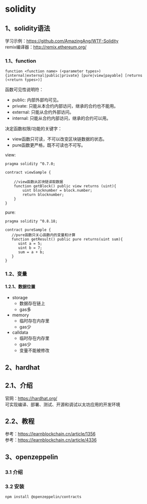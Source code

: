 # solidity

## 1、solidity语法
学习示例：https://github.com/AmazingAng/WTF-Solidity  
remix编译器：http://remix.ethereum.org/

### 1.1、function
```text
function <function name> (<parameter types>) {internal|external|public|private} [pure|view|payable] [returns (<return types>)]
```
函数可见性说明符：  
+ public: 内部外部均可见。
+ private: 只能从本合约内部访问，继承的合约也不能用。
+ external: 只能从合约外部访问。
+ internal: 只能从合约内部访问，继承的合约可以用。

决定函数权限/功能的关键字：  
+ view函数只可读，不可以改变区块链数据的状态。
+ pure函数更严格，既不可读也不可写。

view:  
```solidity
pragma solidity ^0.7.0;

contract viewSample {

    //view函数从区块链读取数据
    function getBlock() public view returns (uint){
        uint blocknumber = block.number;
        return blocknumber;
    }    
}
```
pure:  
```solidity
pragma solidity ^0.8.18;

contract pureSample {
   //pure函数只关心函数内的变量和计算
   function getResult() public pure returns(uint sum){
      uint a = 5; 
      uint b = 7;
      sum = a + b; 
   }
}
```

### 1.2、变量
#### 1.2.1、数据位置
+ storage 
    - 数据存在链上
    - gas多
+ memory
    - 临时存在内存里
    - gas少
+ calldata
    - 临时存在内存里
    - gas少
    - 变量不能被修改







## 2、hardhat
## 2.1、介绍
官网：https://hardhat.org/  
可实现编译、部署、测试、开源和调试以太坊应用的开发环境

## 2.2、教程
参考：https://learnblockchain.cn/article/1356  
参考：https://learnblockchain.cn/article/4336

## 3、openzeppelin
### 3.1 介绍

### 3.2 安装
```shell
npm install @openzeppelin/contracts
```